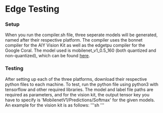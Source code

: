 # Edge Testing

### Setup

When you run the compiler.sh file, three seperate models will be generated, named after their respective platform. The compiler uses the bonnet compiler for the AIY Vision Kit as well as the edgetpu compiler for the Google Coral. The model used is mobilenet_v1_0.5_160 (both quantized and non-quantized), which can be found [here](https://www.tensorflow.org/lite/guide/hosted_models).

### Testing

After setting up each of the three platforms, download their respective python files to each machine. To test, run the python file using python3 with tensorflow and other required libraries. The model and label file paths are required as parameters, and for the vision kit, the output tensor key you have to specify is 'MobilenetV1/Predictions/Softmax' for the given models. An example for the vision kit is as follows:
'''sh
'''
